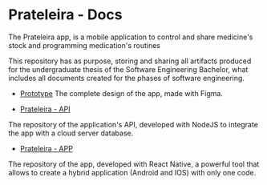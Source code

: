 # Prateleira - Docs

The Prateleira app, is a mobile application to control and share medicine's stock and programming medication's routines

This repository has as purpose, storing and sharing all artifacts produced for the undergraduate thesis of the Software Engineering Bachelor, what includes all documents created for the phases of software engineering.

- [Prototype](https://www.figma.com/proto/G1UGoDRXQIYDrzmMC8jzGg/Public-Link-MVP-1?scaling=scale-down&node-id=18%3A45)
The complete design of the app, made with Figma.

- [Prateleira - API](https://bitbucket.org/willguiraldelli/prateleira-api/src/master/)

The repository of the application's API, developed with NodeJS to integrate the app with a cloud server database.

- [Prateleira - APP](https://bitbucket.org/willguiraldelli/prateleira-app/src/master/)

The repository of the app, developed with React Native, a powerful tool that allows to create a hybrid application (Android and IOS) with only one code.

